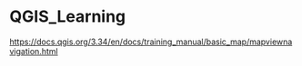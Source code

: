 # QGIS_Learning

https://docs.qgis.org/3.34/en/docs/training_manual/basic_map/mapviewnavigation.html
